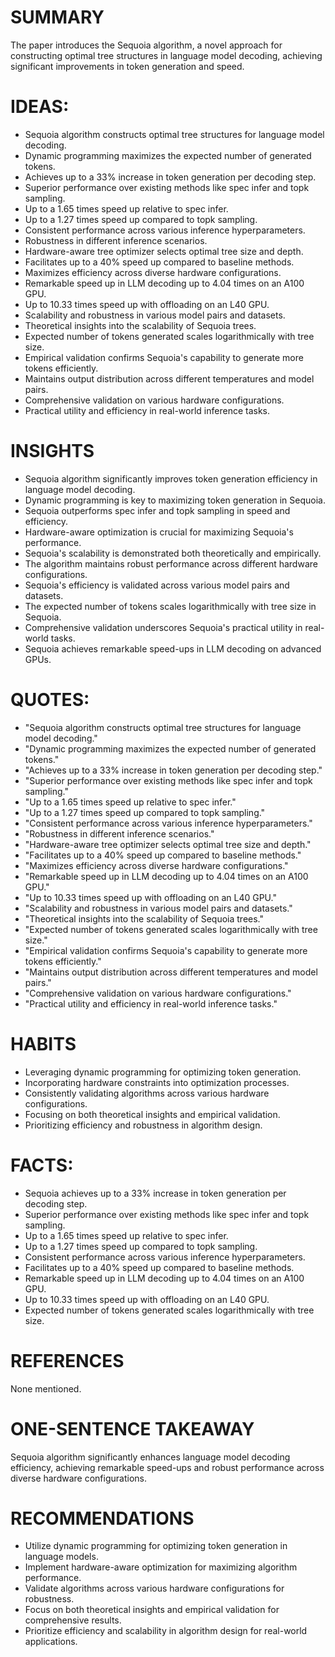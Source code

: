 # SUMMARY
The paper introduces the Sequoia algorithm, a novel approach for constructing optimal tree structures in language model decoding, achieving significant improvements in token generation and speed.

# IDEAS:
- Sequoia algorithm constructs optimal tree structures for language model decoding.
- Dynamic programming maximizes the expected number of generated tokens.
- Achieves up to a 33% increase in token generation per decoding step.
- Superior performance over existing methods like spec infer and topk sampling.
- Up to a 1.65 times speed up relative to spec infer.
- Up to a 1.27 times speed up compared to topk sampling.
- Consistent performance across various inference hyperparameters.
- Robustness in different inference scenarios.
- Hardware-aware tree optimizer selects optimal tree size and depth.
- Facilitates up to a 40% speed up compared to baseline methods.
- Maximizes efficiency across diverse hardware configurations.
- Remarkable speed up in LLM decoding up to 4.04 times on an A100 GPU.
- Up to 10.33 times speed up with offloading on an L40 GPU.
- Scalability and robustness in various model pairs and datasets.
- Theoretical insights into the scalability of Sequoia trees.
- Expected number of tokens generated scales logarithmically with tree size.
- Empirical validation confirms Sequoia's capability to generate more tokens efficiently.
- Maintains output distribution across different temperatures and model pairs.
- Comprehensive validation on various hardware configurations.
- Practical utility and efficiency in real-world inference tasks.

# INSIGHTS
- Sequoia algorithm significantly improves token generation efficiency in language model decoding.
- Dynamic programming is key to maximizing token generation in Sequoia.
- Sequoia outperforms spec infer and topk sampling in speed and efficiency.
- Hardware-aware optimization is crucial for maximizing Sequoia's performance.
- Sequoia's scalability is demonstrated both theoretically and empirically.
- The algorithm maintains robust performance across different hardware configurations.
- Sequoia's efficiency is validated across various model pairs and datasets.
- The expected number of tokens scales logarithmically with tree size in Sequoia.
- Comprehensive validation underscores Sequoia's practical utility in real-world tasks.
- Sequoia achieves remarkable speed-ups in LLM decoding on advanced GPUs.

# QUOTES:
- "Sequoia algorithm constructs optimal tree structures for language model decoding."
- "Dynamic programming maximizes the expected number of generated tokens."
- "Achieves up to a 33% increase in token generation per decoding step."
- "Superior performance over existing methods like spec infer and topk sampling."
- "Up to a 1.65 times speed up relative to spec infer."
- "Up to a 1.27 times speed up compared to topk sampling."
- "Consistent performance across various inference hyperparameters."
- "Robustness in different inference scenarios."
- "Hardware-aware tree optimizer selects optimal tree size and depth."
- "Facilitates up to a 40% speed up compared to baseline methods."
- "Maximizes efficiency across diverse hardware configurations."
- "Remarkable speed up in LLM decoding up to 4.04 times on an A100 GPU."
- "Up to 10.33 times speed up with offloading on an L40 GPU."
- "Scalability and robustness in various model pairs and datasets."
- "Theoretical insights into the scalability of Sequoia trees."
- "Expected number of tokens generated scales logarithmically with tree size."
- "Empirical validation confirms Sequoia's capability to generate more tokens efficiently."
- "Maintains output distribution across different temperatures and model pairs."
- "Comprehensive validation on various hardware configurations."
- "Practical utility and efficiency in real-world inference tasks."

# HABITS
- Leveraging dynamic programming for optimizing token generation.
- Incorporating hardware constraints into optimization processes.
- Consistently validating algorithms across various hardware configurations.
- Focusing on both theoretical insights and empirical validation.
- Prioritizing efficiency and robustness in algorithm design.

# FACTS:
- Sequoia achieves up to a 33% increase in token generation per decoding step.
- Superior performance over existing methods like spec infer and topk sampling.
- Up to a 1.65 times speed up relative to spec infer.
- Up to a 1.27 times speed up compared to topk sampling.
- Consistent performance across various inference hyperparameters.
- Facilitates up to a 40% speed up compared to baseline methods.
- Remarkable speed up in LLM decoding up to 4.04 times on an A100 GPU.
- Up to 10.33 times speed up with offloading on an L40 GPU.
- Expected number of tokens generated scales logarithmically with tree size.

# REFERENCES
None mentioned.

# ONE-SENTENCE TAKEAWAY
Sequoia algorithm significantly enhances language model decoding efficiency, achieving remarkable speed-ups and robust performance across diverse hardware configurations.

# RECOMMENDATIONS
- Utilize dynamic programming for optimizing token generation in language models.
- Implement hardware-aware optimization for maximizing algorithm performance.
- Validate algorithms across various hardware configurations for robustness.
- Focus on both theoretical insights and empirical validation for comprehensive results.
- Prioritize efficiency and scalability in algorithm design for real-world applications.